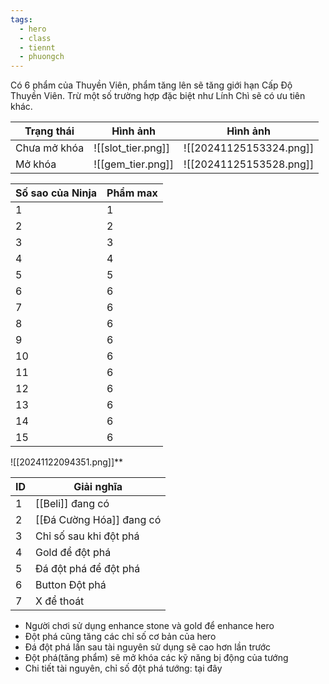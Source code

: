 ```yaml
---
tags:
  - hero
  - class
  - tiennt
  - phuongch
---
```

Có 6 phẩm của Thuyền Viên, phẩm tăng lên sẽ tăng giới hạn Cấp Độ Thuyền Viên.
Trừ một số trường hợp đặc biệt như Lính Chì sẽ có ưu tiên khác.

| Trạng thái   | Hình ảnh           | Hình ảnh                             |
| ------------ | ------------------ | ------------------------------------ |
| Chưa mở khóa | ![[slot_tier.png]] | ![[20241125153324.png]] |
| Mở khóa      | ![[gem_tier.png]]  | ![[20241125153528.png]] |

| Số sao của Ninja | Phẩm max |
| ---------------- | -------- |
| 1                | 1        |
| 2                | 2        |
| 3                | 3        |
| 4                | 4        |
| 5                | 5        |
| 6                | 6        |
| 7                | 6        |
| 8                | 6        |
| 9                | 6        |
| 10               | 6        |
| 11               | 6        |
| 12               | 6        |
| 13               | 6        |
| 14               | 6        |
| 15               | 6        |
![[20241122094351.png]]**

| ID  | Giải nghĩa               |
| --- | ------------------------ |
| 1   | [[Beli]] đang có         |
| 2   | [[Đá Cường Hóa]] đang có |
| 3   | Chỉ số sau khi đột phá   |
| 4   | Gold để đột phá          |
| 5   | Đá đột phá để đột phá    |
| 6   | Button Đột phá           |
| 7   | X để thoát               |

- Người chơi sử dụng enhance stone và gold để enhance hero
- Đột phá cũng tăng các chỉ số cơ bản của hero
- Đá đột phá lần sau tài nguyên sử dụng sẽ cao hơn lần trước
- Đột phá(tăng phẩm) sẽ mở khóa các kỹ năng bị động của tướng
- Chi tiết tài nguyên, chỉ số đột phá tướng: tại đây

